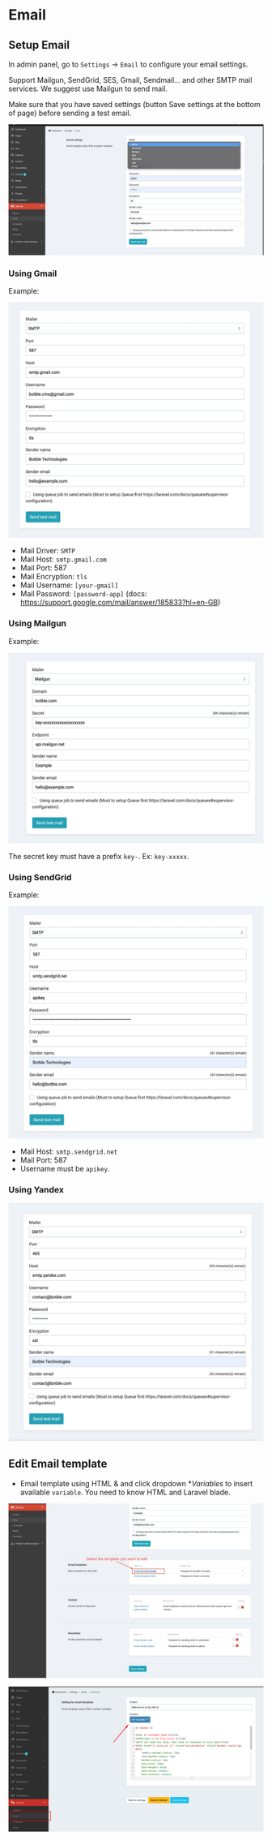 # Email

## Setup Email

In admin panel, go to `Settings` -> `Email` to configure your email settings.

Support Mailgun, SendGrid, SES, Gmail, Sendmail... and other SMTP mail services. We suggest use Mailgun to send mail.

Make sure that you have saved settings (button Save settings at the bottom of page) before sending a test email.

![](../cms/images/mail-1.jpg)

### Using Gmail

Example:

![](../cms/images/mail-2.jpg)

- Mail Driver: `SMTP`
- Mail Host: `smtp.gmail.com`
- Mail Port: 587
- Mail Encryption: `tls`
- Mail Username: `[your-gmail]`
- Mail Password: `[password-app]` (docs: https://support.google.com/mail/answer/185833?hl=en-GB)

### Using Mailgun

Example:

![](../cms/images/mail-3.jpg)

The secret key must have a prefix `key-`. Ex: `key-xxxxx`.

### Using SendGrid

Example:

![](../cms/images/mail-4.jpg)

- Mail Host: `smtp.sendgrid.net`
- Mail Port: 587
- Username must be `apikey`.

### Using Yandex

![](../cms/images/mail-5.jpg)

## Edit Email template

- Email template using HTML & and click dropdown **Variables* to insert available `variable`. You need to know HTML and Laravel blade.

![](../cms/images/mail-6.jpg)

![](../cms/images/mail-7.png)
